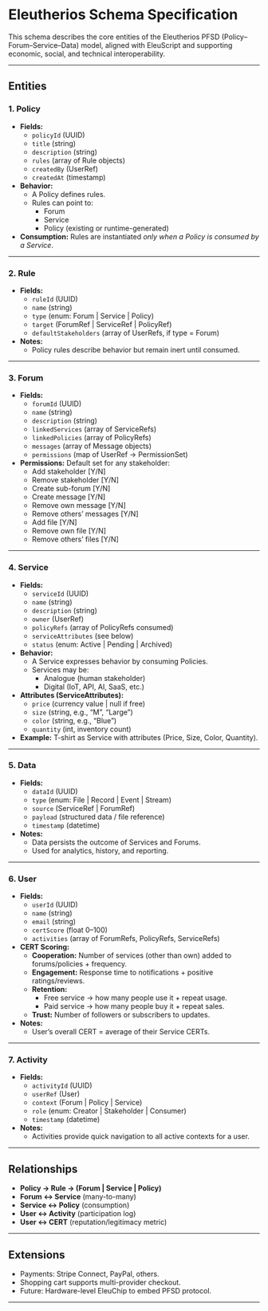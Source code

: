 # Eleutherios Schema Specification

This schema describes the core entities of the Eleutherios PFSD (Policy–Forum–Service–Data) model, aligned with EleuScript and supporting economic, social, and technical interoperability.

---

## Entities

### 1. Policy
- **Fields:**
  - `policyId` (UUID)
  - `title` (string)
  - `description` (string)
  - `rules` (array of Rule objects)
  - `createdBy` (UserRef)
  - `createdAt` (timestamp)
- **Behavior:**
  - A Policy defines rules.
  - Rules can point to:
    - Forum
    - Service
    - Policy (existing or runtime-generated)
- **Consumption:** Rules are instantiated *only when a Policy is consumed by a Service*.

---

### 2. Rule
- **Fields:**
  - `ruleId` (UUID)
  - `name` (string)
  - `type` (enum: Forum | Service | Policy)
  - `target` (ForumRef | ServiceRef | PolicyRef)
  - `defaultStakeholders` (array of UserRefs, if type = Forum)
- **Notes:**
  - Policy rules describe behavior but remain inert until consumed.

---

### 3. Forum
- **Fields:**
  - `forumId` (UUID)
  - `name` (string)
  - `description` (string)
  - `linkedServices` (array of ServiceRefs)
  - `linkedPolicies` (array of PolicyRefs)
  - `messages` (array of Message objects)
  - `permissions` (map of UserRef → PermissionSet)
- **Permissions:** Default set for any stakeholder:
  - Add stakeholder [Y/N]
  - Remove stakeholder [Y/N]
  - Create sub-forum [Y/N]
  - Create message [Y/N]
  - Remove own message [Y/N]
  - Remove others’ messages [Y/N]
  - Add file [Y/N]
  - Remove own file [Y/N]
  - Remove others’ files [Y/N]

---

### 4. Service
- **Fields:**
  - `serviceId` (UUID)
  - `name` (string)
  - `description` (string)
  - `owner` (UserRef)
  - `policyRefs` (array of PolicyRefs consumed)
  - `serviceAttributes` (see below)
  - `status` (enum: Active | Pending | Archived)
- **Behavior:**
  - A Service expresses behavior by consuming Policies.
  - Services may be:
    - Analogue (human stakeholder)
    - Digital (IoT, API, AI, SaaS, etc.)
- **Attributes (ServiceAttributes):**
  - `price` (currency value | null if free)
  - `size` (string, e.g., “M”, “Large”)
  - `color` (string, e.g., “Blue”)
  - `quantity` (int, inventory count)
- **Example:** T-shirt as Service with attributes (Price, Size, Color, Quantity).

---

### 5. Data
- **Fields:**
  - `dataId` (UUID)
  - `type` (enum: File | Record | Event | Stream)
  - `source` (ServiceRef | ForumRef)
  - `payload` (structured data / file reference)
  - `timestamp` (datetime)
- **Notes:**
  - Data persists the outcome of Services and Forums.
  - Used for analytics, history, and reporting.

---

### 6. User
- **Fields:**
  - `userId` (UUID)
  - `name` (string)
  - `email` (string)
  - `certScore` (float 0–100)
  - `activities` (array of ForumRefs, PolicyRefs, ServiceRefs)
- **CERT Scoring:**
  - **Cooperation:** Number of services (other than own) added to forums/policies + frequency.
  - **Engagement:** Response time to notifications + positive ratings/reviews.
  - **Retention:**  
    - Free service → how many people use it + repeat usage.  
    - Paid service → how many people buy it + repeat sales.  
  - **Trust:** Number of followers or subscribers to updates.
- **Notes:**
  - User’s overall CERT = average of their Service CERTs.

---

### 7. Activity
- **Fields:**
  - `activityId` (UUID)
  - `userRef` (User)
  - `context` (Forum | Policy | Service)
  - `role` (enum: Creator | Stakeholder | Consumer)
  - `timestamp` (datetime)
- **Notes:**
  - Activities provide quick navigation to all active contexts for a user.

---

## Relationships
- **Policy → Rule → (Forum | Service | Policy)**  
- **Forum ↔ Service** (many-to-many)  
- **Service ↔ Policy** (consumption)  
- **User ↔ Activity** (participation log)  
- **User ↔ CERT** (reputation/legitimacy metric)

---

## Extensions
- Payments: Stripe Connect, PayPal, others.  
- Shopping cart supports multi-provider checkout.  
- Future: Hardware-level EleuChip to embed PFSD protocol.

---

